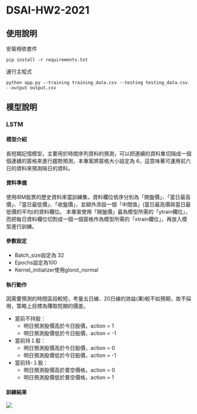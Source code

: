 # DSAI-HW2-2021

## 使用說明
安裝相依套件
```
pip install -r requirements.txt
```
運行主程式
```
python app.py --training training_data.csv --testing testing_data.csv --output output.csv
```

## 模型說明

### LSTM

#### 模型介紹
長短期記憶模型，主要用於時間序列資料的預測，可以把連續的資料集切隔成一個個連續的窗格來進行趨勢預測，本專案將窗格大小設定為 6，這意味著可運用前六日的資料來預測隔日的資料。

#### 資料準備
使用IBM股票的歷史資料來當訓練集，資料欄位依序分別為「開盤價」、「當日最高價」、「當日最低價」、「收盤價」，並額外添設一個「中間值」(當日最高價與當日最低價的平均)的資料欄位。
本專案使用「開盤價」最為模型所需的「ytrain欄位」，而把每日資料欄位切割成一個一個窗格作為模型所需的「xtrain欄位」，再放入模型進行訓練。

#### 參數設定
* Batch_size設定為 32
* Epochs設定為100
* Kernel_initializer使用glorot_normal

#### 執行動作
因需要預測的時間區段較短，考量五日線、20日線的效益(果)較不如預期，故不採用，策略上目標為賺取短期的價差。
* 當前不持股：
  * 明日預測股價高於今日股價，action = 1
  * 明日預測股價低於今日股價，action = -1
* 當前持１股：
  * 明日預測股價高於今日股價，action = 0
  * 明日預測股價低於今日股價，action = -1
* 當前持-１股：
  * 明日預測股價高於賣空價格，action = 0
  * 明日預測股價低於賣空價格，action = 1

#### 訓練結果
![](https://i.imgur.com/RswW2zt.png)
